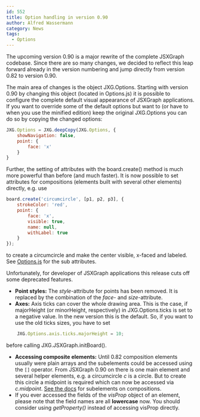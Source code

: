 ```yaml
---
id: 552
title: Option handling in version 0.90
author: Alfred Wassermann
category: News
tags:
  - Options
---
```

The upcoming version 0.90 is a major rewrite of the complete JSXGraph codebase. Since there are so many changes, we decided to reflect this leap forward already in the version numbering and jump directly from version 0.82 to version 0.90.

The main area of changes is the object JXG.Options. Starting with version 0.90 by changing this object (located in Options.js) it is possible to configure the complete default visual appearance of JSXGraph applications. If you want to override some of the default options but want to (or have to when you use the minified edition) keep the original JXG.Options you can do so by copying the changed options:

```javascript
JXG.Options = JXG.deepCopy(JXG.Options, {
    showNavigation: false,
    point: {
        face: 'x'
    }
}
```

Further, the setting of attributes with the board.create() method is much more powerful than before (and much faster). It is now possible to set attributes for compositions (elements built with several other elements) directly, e.g. use

```javascript
board.create('circumcircle', [p1, p2, p3], {
    strokeColor: 'red',
    point: {
        face: 'x',
        visible: true,
        name: null,
        withLabel: true
    }
});
```

to create a circumcircle and make the center visible, x-faced and labeled. See [Options.js](https://sourceforge.net/apps/trac/jsxgraph/browser/trunk/src/Options.js) for the sub attributes.

Unfortunately, for developer of JSXGraph applications this release cuts off some deprecated features.

* **Point styles:** The _style_-attribute for points has been removed. It is replaced by the combination of the _face_- and _size_-attribute.
* **Axes:** Axis ticks can cover the whole drawing area. This is the case, if majorHeight (or minorHeight, respectively) in JXG.Options.ticks is set to a negative value. In the new version this is the default. So, if you want to use the old ticks sizes, you have to set
  
```javascript
    JXG.Options.axis.ticks.majorHeight = 10;
```

 before calling JXG.JSXGraph.initBoard().

* **Accessing composite elements:** Until 0.82 composition elements usually were plain arrays and the subelements could be accessed using the `[]` operator. From JSXGraph 0.90 on there is one main element and several helper elements, e.g. a circumcircle _c_ is a circle. But to create this circle a midpoint is required which can now be accessed via _c.midpoint_. [See the docs](http://jsxgraph.uni-bayreuth.de/docs/) for subelements on compositions.
* If you ever accessed the fields of the _visProp_ object of an element, please note that the field names are all **lowercase** now. You should consider using _getProperty()_ instead of accessing visProp directly.